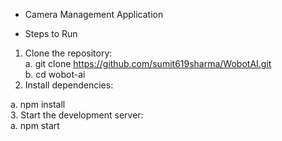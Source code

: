 - Camera Management Application

- Steps to Run 

1. Clone the repository:<br/>
  a. git clone https://github.com/sumit619sharma/WobotAI.git<br/>
  b. cd wobot-ai<br/>
2. Install dependencies:<br/>

  a. npm install <br/>
3. Start the development server:<br/>
  a. npm start
